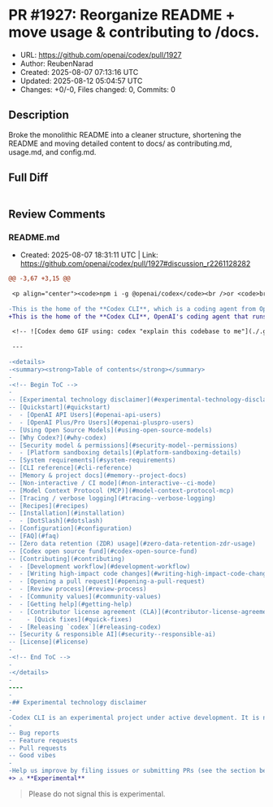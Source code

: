 # PR #1927: Reorganize README + move usage & contributing to /docs.

- URL: https://github.com/openai/codex/pull/1927
- Author: ReubenNarad
- Created: 2025-08-07 07:13:16 UTC
- Updated: 2025-08-12 05:04:57 UTC
- Changes: +0/-0, Files changed: 0, Commits: 0

## Description

Broke the monolithic README into a cleaner structure, shortening the README and moving detailed content to docs/ as contributing.md, usage.md, and config.md.

## Full Diff

```diff

```

## Review Comments

### README.md

- Created: 2025-08-07 18:31:11 UTC | Link: https://github.com/openai/codex/pull/1927#discussion_r2261128282

```diff
@@ -3,67 +3,15 @@
 
 <p align="center"><code>npm i -g @openai/codex</code><br />or <code>brew install codex</code></p>
 
-This is the home of the **Codex CLI**, which is a coding agent from OpenAI that runs locally on your computer. If you are looking for the _cloud-based agent_ from OpenAI, **Codex [Web]**, see <https://chatgpt.com/codex>.
+This is the home of the **Codex CLI**, OpenAI's coding agent that runs locally on your computer. If you are looking for the _cloud-based agent_ from OpenAI, **Codex [Web]**, see <https://chatgpt.com/codex>.
 
 <!-- ![Codex demo GIF using: codex "explain this codebase to me"](./.github/demo.gif) -->
 
 ---
 
-<details>
-<summary><strong>Table of contents</strong></summary>
-
-<!-- Begin ToC -->
-
-- [Experimental technology disclaimer](#experimental-technology-disclaimer)
-- [Quickstart](#quickstart)
-  - [OpenAI API Users](#openai-api-users)
-  - [OpenAI Plus/Pro Users](#openai-pluspro-users)
-- [Using Open Source Models](#using-open-source-models)
-- [Why Codex?](#why-codex)
-- [Security model & permissions](#security-model--permissions)
-  - [Platform sandboxing details](#platform-sandboxing-details)
-- [System requirements](#system-requirements)
-- [CLI reference](#cli-reference)
-- [Memory & project docs](#memory--project-docs)
-- [Non-interactive / CI mode](#non-interactive--ci-mode)
-- [Model Context Protocol (MCP)](#model-context-protocol-mcp)
-- [Tracing / verbose logging](#tracing--verbose-logging)
-- [Recipes](#recipes)
-- [Installation](#installation)
-  - [DotSlash](#dotslash)
-- [Configuration](#configuration)
-- [FAQ](#faq)
-- [Zero data retention (ZDR) usage](#zero-data-retention-zdr-usage)
-- [Codex open source fund](#codex-open-source-fund)
-- [Contributing](#contributing)
-  - [Development workflow](#development-workflow)
-  - [Writing high-impact code changes](#writing-high-impact-code-changes)
-  - [Opening a pull request](#opening-a-pull-request)
-  - [Review process](#review-process)
-  - [Community values](#community-values)
-  - [Getting help](#getting-help)
-  - [Contributor license agreement (CLA)](#contributor-license-agreement-cla)
-    - [Quick fixes](#quick-fixes)
-  - [Releasing `codex`](#releasing-codex)
-- [Security & responsible AI](#security--responsible-ai)
-- [License](#license)
-
-<!-- End ToC -->
-
-</details>
-
----
-
-## Experimental technology disclaimer
-
-Codex CLI is an experimental project under active development. It is not yet stable, may contain bugs, incomplete features, or undergo breaking changes. We're building it in the open with the community and welcome:
-
-- Bug reports
-- Feature requests
-- Pull requests
-- Good vibes
-
-Help us improve by filing issues or submitting PRs (see the section below for how to contribute)!
+> ⚠️ **Experimental**
```

> Please do not signal this is experimental.